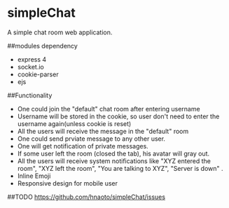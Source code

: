 # simpleChat
A simple chat room web application. 

##modules dependency
* express 4 
* socket.io 
* cookie-parser
* ejs


##Functionality
* One could join the "default" chat room after entering username
* Username will be stored in the cookie, so user don't need to enter the username again(unless cookie is reset) 
* All the users will receive the message in the "default" room
* One could send prviate message to any other user. 
* One will get notification of private messages.
* If some user left the room (closed the tab), his avatar will gray out.
* All the users will receive system notifications like "XYZ entered the room", "XYZ left the room", "You are talking to XYZ", "Server is down" .
* Inline Emoji 
* Responsive design for mobile user

##TODO 
https://github.com/hnaoto/simpleChat/issues
